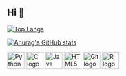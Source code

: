 ## Hi 👋

[![Top Langs](https://github-readme-stats.vercel.app/api/top-langs/?username=omidreza-ghorbani&layout=compact)](https://github.com/anuraghazra/github-readme-stats)

[![Anurag's GitHub stats](https://github-readme-stats.vercel.app/api?username=omidreza-ghorbani)](https://github.com/anuraghazra/github-readme-stats)

<!-- Python -->
<img src="https://cdn.jsdelivr.net/gh/devicons/devicon/icons/python/python-original.svg" width="40" height="40" alt="Python logo" />

<!-- C -->
<img src="https://cdn.jsdelivr.net/gh/devicons/devicon/icons/c/c-original.svg" width="40" height="40" alt="C logo" />

<!-- Java -->
<img src="https://cdn.jsdelivr.net/gh/devicons/devicon/icons/java/java-original.svg" width="40" height="40" alt="Java logo" />

<!-- HTML5 -->
<img src="https://cdn.jsdelivr.net/gh/devicons/devicon/icons/html5/html5-original.svg" width="40" height="40" alt="HTML5 logo" />

<!-- Git -->
<img src="https://cdn.jsdelivr.net/gh/devicons/devicon/icons/git/git-original.svg" width="40" height="40" alt="Git logo" />

<!-- R -->
<img src="https://cdn.jsdelivr.net/gh/devicons/devicon/icons/r/r-original.svg" width="40" height="40" alt="R logo" />

<!-- و ... -->

